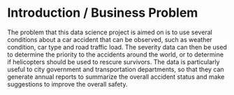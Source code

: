 # Introduction / Business Problem
The problem that this data science project is aimed on is to use several conditions about a car accident that can be observed, such as 
weather condition, car type and road traffic load. The severity data can then be used to determine the priority to the accidents around the world, 
or to determine if helicopters should be used to rescure survivors. The data is particularly useful to city government and transportation departments, 
so that they can generate annual reports to summarize the overall accident status and make suggestions to improve the overall safety.

